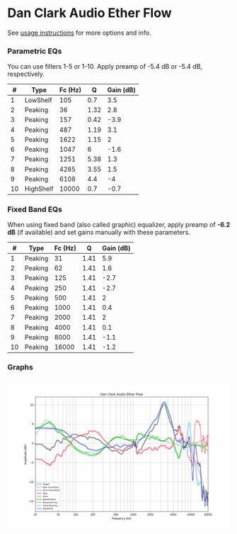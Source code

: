 # Dan Clark Audio Ether Flow
See [usage instructions](https://github.com/jaakkopasanen/AutoEq#usage) for more options and info.

### Parametric EQs
You can use filters 1-5 or 1-10. Apply preamp of -5.4 dB or -5.4 dB, respectively.

|   # | Type      |   Fc (Hz) |    Q |   Gain (dB) |
|-----|-----------|-----------|------|-------------|
|   1 | LowShelf  |       105 | 0.7  |         3.5 |
|   2 | Peaking   |        36 | 1.32 |         2.8 |
|   3 | Peaking   |       157 | 0.42 |        -3.9 |
|   4 | Peaking   |       487 | 1.19 |         3.1 |
|   5 | Peaking   |      1622 | 1.15 |         2   |
|   6 | Peaking   |      1047 | 6    |        -1.6 |
|   7 | Peaking   |      1251 | 5.38 |         1.3 |
|   8 | Peaking   |      4285 | 3.55 |         1.5 |
|   9 | Peaking   |      6108 | 4.4  |        -4   |
|  10 | HighShelf |     10000 | 0.7  |        -0.7 |

### Fixed Band EQs
When using fixed band (also called graphic) equalizer, apply preamp of **-6.2 dB** (if available) and set gains manually with these parameters.

|   # | Type    |   Fc (Hz) |    Q |   Gain (dB) |
|-----|---------|-----------|------|-------------|
|   1 | Peaking |        31 | 1.41 |         5.9 |
|   2 | Peaking |        62 | 1.41 |         1.6 |
|   3 | Peaking |       125 | 1.41 |        -2.7 |
|   4 | Peaking |       250 | 1.41 |        -2.7 |
|   5 | Peaking |       500 | 1.41 |         2   |
|   6 | Peaking |      1000 | 1.41 |         0.4 |
|   7 | Peaking |      2000 | 1.41 |         2   |
|   8 | Peaking |      4000 | 1.41 |         0.1 |
|   9 | Peaking |      8000 | 1.41 |        -1.1 |
|  10 | Peaking |     16000 | 1.41 |        -1.2 |

### Graphs
![](./Dan%20Clark%20Audio%20Ether%20Flow.png)
